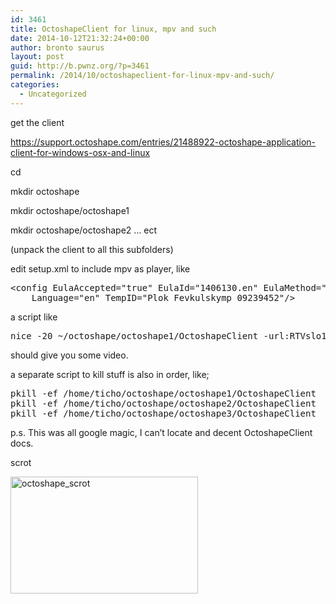```yaml
---
id: 3461
title: OctoshapeClient for linux, mpv and such
date: 2014-10-12T21:32:24+00:00
author: bronto saurus
layout: post
guid: http://b.pwnz.org/?p=3461
permalink: /2014/10/octoshapeclient-for-linux-mpv-and-such/
categories:
  - Uncategorized
---
```

get the client
  
<https://support.octoshape.com/entries/21488922-octoshape-application-client-for-windows-osx-and-linux>

cd
  
mkdir octoshape
  
mkdir octoshape/octoshape1
  
mkdir octoshape/octoshape2 &#8230; ect
  
(unpack the client to all this subfolders)
  
edit setup.xml to include mpv as player, like

<pre>&lt;config EulaAccepted="true" EulaId="1406130.en" EulaMethod="installerwindow" PlayerExec="mpv --geometry=100%:0% --autofit=50%x50% $url"
    Language="en" TempID="Plok_Fevkulskymp_09239452"/&gt;</pre>

a script like

<pre>nice -20 ~/octoshape/octoshape1/OctoshapeClient -url:RTVslo1.vp6 &</pre>

should give you some video.

a separate script to kill stuff is also in order, like;

<pre>pkill -ef /home/ticho/octoshape/octoshape1/OctoshapeClient
pkill -ef /home/ticho/octoshape/octoshape2/OctoshapeClient
pkill -ef /home/ticho/octoshape/octoshape3/OctoshapeClient
</pre>

p.s. This was all google magic, I can&#8217;t locate and decent OctoshapeClient docs.

scrot
  
[<img src="http://b.pwnz.org/wp-content/uploads/2014/10/octoshape_scrot-300x187.png" alt="octoshape_scrot" width="300" height="187" class="aligncenter size-medium wp-image-3467" srcset="http://b.pwnz.org/wp-content/uploads/2014/10/octoshape_scrot-300x187.png 300w, http://b.pwnz.org/wp-content/uploads/2014/10/octoshape_scrot-1024x640.png 1024w, http://b.pwnz.org/wp-content/uploads/2014/10/octoshape_scrot-624x390.png 624w" sizes="(max-width: 300px) 100vw, 300px" />](http://b.pwnz.org/wp-content/uploads/2014/10/octoshape_scrot.png)